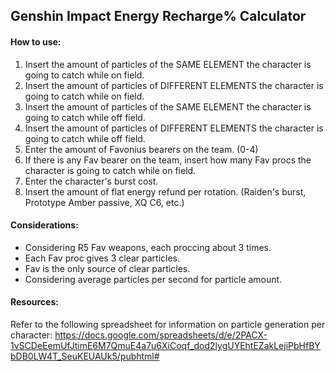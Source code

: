 ## Genshin Impact Energy Recharge% Calculator

#### How to use: 
1. Insert the amount of particles of the SAME ELEMENT the character is going to catch while on field.
2. Insert the amount of particles of DIFFERENT ELEMENTS the character is going to catch while on field.
3. Insert the amount of particles of the SAME ELEMENT the character is going to catch while off field.
4. Insert the amount of particles of DIFFERENT ELEMENTS the character is going to catch while off field.
5. Enter the amount of Favonius bearers on the team. (0-4)
6. If there is any Fav bearer on the team, insert how many Fav procs the character is going to catch while on field.
7. Enter the character's burst cost.
8. Insert the amount of flat energy refund per rotation. (Raiden's burst, Prototype Amber passive, XQ C6, etc.)

#### Considerations:
- Considering R5 Fav weapons, each proccing about 3 times.
- Each Fav proc gives 3 clear particles.
- Fav is the only source of clear particles.
- Considering average particles per second for particle amount.

#### Resources:
Refer to the following spreadsheet for information on particle generation per character: https://docs.google.com/spreadsheets/d/e/2PACX-1vSCDeEemUfJtimE6M7QmuE4a7u6XiCoqf_dod2lygUYEhtEZakLejiPbHfBYbDB0LW4T_SeuKEUAUk5/pubhtml# 
